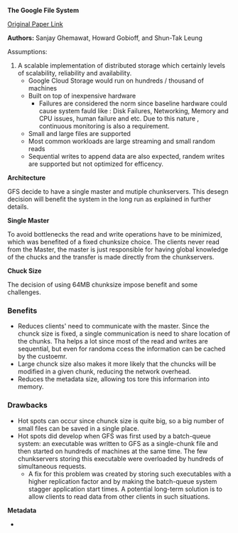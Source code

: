 **The Google File System**

[Original Paper Link](https://static.googleusercontent.com/media/research.google.com/en//archive/gfs-sosp2003.pdf)

**Authors:** Sanjay Ghemawat, Howard Gobioff, and Shun-Tak Leung

Assumptions:

1. A scalable implementation of distributed storage which certainly levels of scalability, reliability and availability.
   * Google Cloud Storage would run on hundreds / thousand of machines
   * Built on top of inexpensive hardware
     * Failures are considered the norm since baseline hardware could cause system fauld like : Disk Failures, Networking, Memory and CPU issues, human failure and etc. Due to this nature , continuous monitoring is also a requirement.
   * Small and large files are supported
   * Most common workloads are large streaming and small random reads
   * Sequential writes to append data are also expected, randem writes are supported but not optimized for efficency.

**Architecture**

GFS decide to have a single master and mutiple chunkservers.
This desegn decision will benefit the system in the long run as explained in further details.

**Single Master**

To avoid bottlenecks the read and write operations have to be minimized, which was benefited of a fixed chunksize choice.
The clients never read from the Master, the master is just responsible for having global knowledge of the chucks and the transfer is made directly from the chunkservers.

**Chuck Size**

The decision of using 64MB chunksize impose benefit and some challenges.
### Benefits
   * Reduces clients' need to communicate with the master. Since the chunck size is fixed, a single communication is need to share location of the chunks. Tha helps a lot since most of the read and writes are sequential, but even for randoma ccess the information can be cached by the custoemr.
   * Large chunck size also makes it more likely that the chuncks will be modified in a given chunk, reducing the network overhead.
   * Reduces the metadata size, allowing tos tore this informarion into memory.
  
### Drawbacks

   * Hot spots can occur since chunck size is quite big, so a big number of small files can be saved in a single place.
   * Hot spots did develop when GFS was first used by a batch-queue system: an executable was written to GFS as a single-chunk file and then started on hundreds of machines at the same time. The few chunkservers storing this executable were overloaded by hundreds of simultaneous requests.
     * A fix for this problem was created by storing such executables with a higher replication factor and by making the batch-queue system stagger application start times. A potential long-term solution is to allow clients to read data from other clients in such situations.

**Metadata**

   * 